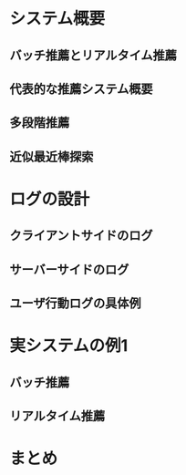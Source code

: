 # システム概要
## バッチ推薦とリアルタイム推薦
## 代表的な推薦システム概要
## 多段階推薦
## 近似最近棒探索
# ログの設計
## クライアントサイドのログ
## サーバーサイドのログ
## ユーザ行動ログの具体例
# 実システムの例1
## バッチ推薦
## リアルタイム推薦
# まとめ